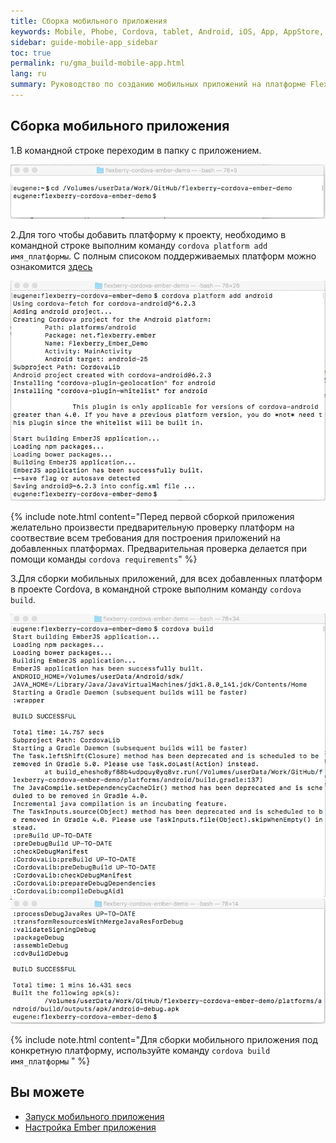 ```yaml
---
title: Сборка мобильного приложения 
keywords: Mobile, Phobe, Cordova, tablet, Android, iOS, App, AppStore, play market
sidebar: guide-mobile-app_sidebar
toc: true
permalink: ru/gma_build-mobile-app.html
lang: ru
summary: Руководство по созданию мобильных приложений на платформе Flexberry.
---
```


## Сборка мобильного приложения 

1.В командной строке переходим в папку с приложением.

![](/images/pages/guides/mobile-app/jump-mobile-app.png)

2.Для того чтобы добавить платформу к проекту, необходимо в командной строке выполним команду `cordova platform add имя_платформы`. С полным списоком поддерживаемых платформ можно ознакомится [здесь](https://cordova.apache.org/docs/en/latest/guide/support/index.html)

![](/images/pages/guides/mobile-app/add-new-platforms.png)

{% include note.html content="Перед первой сборкой приложения желательно произвести предварительную проверку платформ на соотвествие всем требования для построения приложений на добавленных платформах. Предварительная проверка делается при помощи команды `cordova requirements`" %}

3.Для сборки мобильных приложений, для всех добавленных платформ в проекте Cordova, в командной строке выполним команду `cordova build`.

![](/images/pages/guides/mobile-app/mobile-app-build1.png)
![](/images/pages/guides/mobile-app/mobile-app-build2.png)

{% include note.html content="Для сборки мобильного приложения под конкретную платформу, используйте команду `cordova build имя_платформы` " %}

## Вы можете

* [Запуск мобильного приложения](gma_launch-mobile-app.html)
* [Настройка Ember приложения](gma_setting_ember-mobile-app.html)
